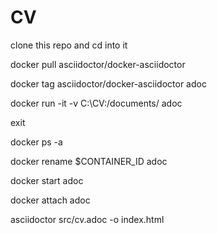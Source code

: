 # CV
clone this repo and cd into it

docker pull asciidoctor/docker-asciidoctor

docker tag asciidoctor/docker-asciidoctor adoc

docker run -it -v C:\CV:/documents/ adoc

exit

docker ps -a

docker rename $CONTAINER_ID adoc

docker start adoc

docker attach adoc

asciidoctor src/cv.adoc -o index.html
